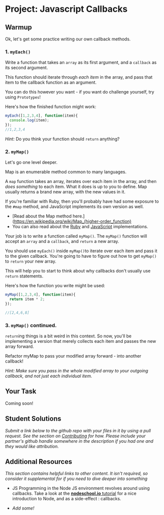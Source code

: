 # Project: Javascript Callbacks

## Warmup

Ok, let's get some practice writing our own callback methods.

### 1. `myEach()`
Write a function that takes an `array` as its first argument, and a `callback` as its second argument.  

This function should iterate through *each item* in the array, and pass that item to the callback function as an argument.

You can do this however you want - if you want do challenge yourself, try using `Prototypes`!

Here's how the finished function might work:
```javascript
myEach([1,2,3,4], function(item){
  console.log(item);
});
//1,2,3,4
```

*Hint:* Do you think your function should `return` anything?

### 2. `myMap()`

Let's go one level deeper.

Map is an enumerable method common to many languages.  

A `map` function takes an array, iterates over each item in the array, and then *does something* to each item.  What it does is up to you to define.  Map usually returns a brand new array, with the new values in it.

If you're familiar with Ruby, then you'll probably have had some exposure to the `#map` method, and JavaScript implements its own version as well.  
* [Read about the Map method here.](https://en.wikipedia.org/wiki/Map_(higher-order_function)
* You can also read about the [Ruby](http://stackoverflow.com/questions/12084507/what-does-the-map-method-do-in-ruby) and [JavaScript](https://developer.mozilla.org/en-US/docs/Web/JavaScript/Reference/Global_Objects/Array/map) implementations.

Your job is to write a function called `myMap()`.  The `myMap()` function will accept an `array` and a `callback`, and `return` a new array.  

You should use `myEach()` inside `myMap()`to iterate over each item and pass it to the given callback.  You're going to have to figure out how to get `myMap()` to `return` your new array.  

This will help you to start to think about why callbacks don't usually use `return` statements.

Here's how the function you write might be used:

```javascript
myMap([1,2,3,4], function(item){
  return item * 2;
});

//[2,4,6,8]
```

### 3. `myMap()` continued.

`return`ing things is a bit weird in this context.  So now, you'll be implementing a version that merely collects each item and passes the new array forward.

Refactor myMap to pass your modified array forward - into another callback!

*Hint: Make sure you pass in the whole modified array to your outgoing callback, and not just each individual item.*

## Your Task
Coming soon!

## Student Solutions

*Submit a link below to the github repo with your files in it by using a pull request.  See the section on [Contributing](http://github.com/TheOdinProject/curriculum/blob/master/contributing.md) for how.  Please include your partner's github handle somewhere in the description if you had one and they would like attribution.*

## Additional Resources

*This section contains helpful links to other content. It isn't required, so consider it supplemental for if you need to dive deeper into something*

- JS Programming in the Node JS environment revolves around using callbacks.  Take a look at the [**nodeschool.io** tutorial](http://nodeschool.io/) for a nice introduction to Node, and as a side-effect : callbacks.

- *Add some!*
